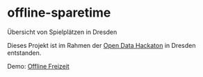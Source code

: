 # offline-sparetime
Übersicht von Spielplätzen in Dresden

Dieses Projekt ist im Rahmen der [Open Data Hackaton](http://www.dresden.de/de/wirtschaft/wirtschaftsstandort/projekte-kooperationen/open-data-crunch.php) in Dresden entstanden.

Demo: [Offline Freizeit](http://offline-freizeit.bublik.rocks/frontend/web/index.php)